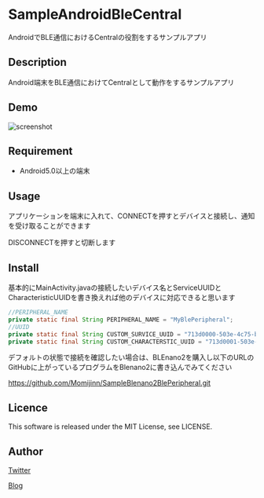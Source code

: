SampleAndroidBleCentral
====
AndroidでBLE通信におけるCentralの役割をするサンプルアプリ

## Description
Android端末をBLE通信におけてCentralとして動作をするサンプルアプリ

## Demo
![screenshot](https://github.com/Momijinn/SampleAndroidBleCentral/img/screen.png)

## Requirement
* Android5.0以上の端末

## Usage
アプリケーションを端末に入れて、CONNECTを押すとデバイスと接続し、通知を受け取ることができます

DISCONNECTを押すと切断します

## Install
基本的にMainActivity.javaの接続したいデバイス名とServiceUUIDとCharacteristicUUIDを書き換えれば他のデバイスに対応できると思います
```java
//PERIPHERAL_NAME
private static final String PERIPHERAL_NAME = "MyBlePeripheral";
//UUID
private static final String CUSTOM_SURVICE_UUID = "713d0000-503e-4c75-ba94-3148f18d941e";
private static final String CUSTOM_CHARACTERSTIC_UUID = "713d0001-503e-4c75-ba94-3148f18d941e";
```

デフォルトの状態で接続を確認したい場合は、BLEnano2を購入し以下のURLのGitHubに上がっているプログラムをBlenano2に書き込んでみてください

https://github.com/Momijinn/SampleBlenano2BlePeripheral.git

## Licence
This software is released under the MIT License, see LICENSE.

## Author
[Twitter](https://twitter.com/momijinn_aka)

[Blog](http://www.autumn-color.com/)